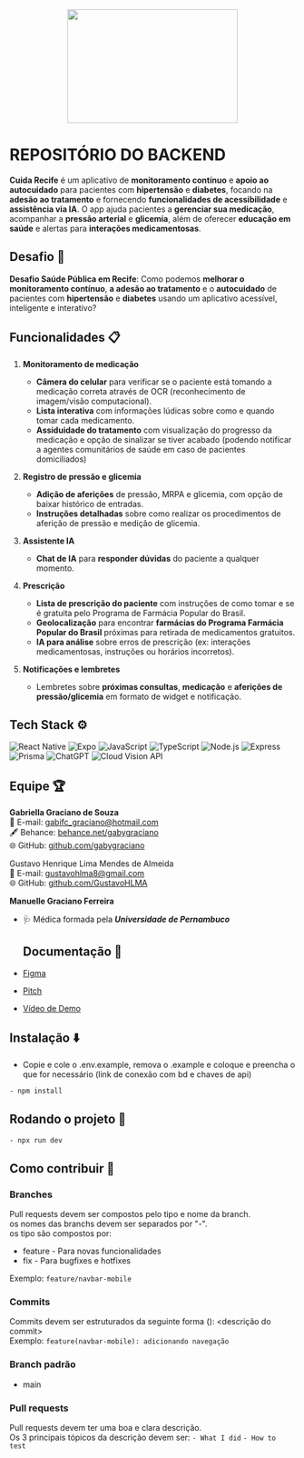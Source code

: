 <div align="center">
<img src="https://github.com/user-attachments/assets/8b65dc9e-49e5-4166-a287-0e10b8fb5928" width="300" height="200" />
</div>

# REPOSITÓRIO DO BACKEND

**Cuida Recife** é um aplicativo de **monitoramento contínuo** e **apoio ao autocuidado** para pacientes com **hipertensão** e **diabetes**, focando na **adesão ao tratamento** e fornecendo **funcionalidades de acessibilidade** e **assistência via IA**. O app ajuda pacientes a **gerenciar sua medicação**, acompanhar a **pressão arterial** e **glicemia**, além de oferecer **educação em saúde** e alertas para **interações medicamentosas**.

## Desafio 🚀

**Desafio Saúde Pública em Recife**: Como podemos **melhorar o monitoramento contínuo**, **a adesão ao tratamento** e o **autocuidado** de pacientes com **hipertensão** e **diabetes** usando um aplicativo acessível, inteligente e interativo?

## Funcionalidades 📋

1. **Monitoramento de medicação**
   - **Câmera do celular** para verificar se o paciente está tomando a medicação correta através de OCR (reconhecimento de imagem/visão computacional).
   - **Lista interativa** com informações lúdicas sobre como e quando tomar cada medicamento.
   - **Assiduidade do tratamento** com visualização do progresso da medicação e opção de sinalizar se tiver acabado (podendo notificar a agentes comunitários de saúde em caso de pacientes domiciliados)

2. **Registro de pressão e glicemia**
   - **Adição de aferições** de pressão, MRPA e glicemia, com opção de baixar histórico de entradas.
   - **Instruções detalhadas** sobre como realizar os procedimentos de aferição de pressão e medição de glicemia.

3. **Assistente IA**
   - **Chat de IA** para **responder dúvidas** do paciente a qualquer momento.
     
4. **Prescrição**
   - **Lista de prescrição do paciente** com instruções de como tomar e se é gratuita pelo Programa de Farmácia Popular do Brasil.
   - **Geolocalização** para encontrar **farmácias do Programa Farmácia Popular do Brasil** próximas para retirada de medicamentos gratuitos.
   - **IA para análise** sobre erros de prescrição (ex: interações medicamentosas, instruções ou horários incorretos).

5. **Notificações e lembretes**
   - Lembretes sobre **próximas consultas**, **medicação** e **aferições de pressão/glicemia** em formato de widget e notificação.

## Tech Stack ⚙️

![React Native](https://img.shields.io/badge/React%20Native-20232A?style=for-the-badge&logo=react&logoColor=61DAFB) 
![Expo](https://img.shields.io/badge/Expo-1C1E24?style=for-the-badge&logo=expo&logoColor=white) 
![JavaScript](https://img.shields.io/badge/JavaScript-323330?style=for-the-badge&logo=javascript&logoColor=F7DF1E) 
![TypeScript](https://img.shields.io/badge/TypeScript-007ACC?style=for-the-badge&logo=typescript&logoColor=white) 
![Node.js](https://img.shields.io/badge/Node.js-339933?style=for-the-badge&logo=nodedotjs&logoColor=white) 
![Express](https://img.shields.io/badge/Express-000000?style=for-the-badge&logo=express&logoColor=white) 
![Prisma](https://img.shields.io/badge/Prisma-2D3748?style=for-the-badge&logo=prisma&logoColor=white) 
![ChatGPT](https://img.shields.io/badge/ChatGPT-4E9BFF?style=for-the-badge&logo=openai&logoColor=white) 
![Cloud Vision API](https://img.shields.io/badge/Cloud%20Vision%20API-4285F4?style=for-the-badge&logo=google-cloud&logoColor=white)


## Equipe 🏆

**Gabriella Graciano de Souza**  
📧 E-mail: [gabifc_graciano@hotmail.com](mailto:gabifc_graciano@hotmail.com)  
🖋️ Behance: [behance.net/gabygraciano](https://www.behance.net/gabygraciano)  
🌐 GitHub: [github.com/gabygraciano](https://github.com/gabygraciano)

Gustavo Henrique Lima Mendes de Almeida<br/>
📧 E-mail: gustavohlma8@gmail.com<br/>
🌐 GitHub: [github.com/GustavoHLMA](https://github.com/GustavoHLMA)

**Manuelle Graciano Ferreira**
- 🩺 Médica formada pela ***Universidade de Pernambuco***

  ## Documentação 📄

- [Figma](https://www.figma.com/design/Ey3L81KZqbQ5rCkeKNERm6/Hacker-cidad%C3%A3o-13?node-id=1-2&t=Txk0XatsX8RCfwUZ-1)
- [Pitch](https://docs.google.com/presentation/d/17AeBh5xvDqSzQEvCWxJrsqBund2Ve4HAdA_-4IjzvaQ/edit?usp=sharing)
- [Vídeo de Demo](https://youtube.com/demo/cuida-recife)

## Instalação ⬇️
- Copie e cole o .env.example, remova o .example e coloque e preencha o que for necessário (link de conexão com bd e chaves de api)
```bash
- npm install
```

## Rodando o projeto 🏃
```bash
- npx run dev
```

## Como contribuir 🤝
### Branches
Pull requests devem ser compostos pelo tipo e nome da branch.\
os nomes das branchs devem ser separados por "-".\
os tipo são compostos por:
- feature - Para novas funcionalidades
- fix - Para bugfixes e hotfixes

Exemplo: 
`feature/navbar-mobile`

### Commits
Commits devem ser estruturados da seguinte forma <tipo>(<nome-da-branch>): <descrição do commit>\
Exemplo: 
`feature(navbar-mobile): adicionando navegação`

### Branch padrão
- main

### Pull requests
Pull requests devem ter uma boa e clara descrição.\
Os 3 principais tópicos da descrição devem ser:
`- What I did`
`- How to test`


